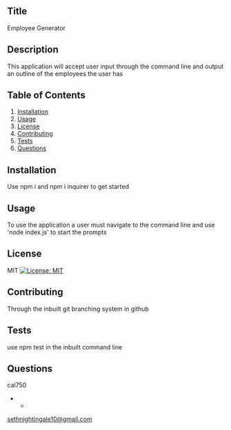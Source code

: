 ## Title
  Employee Generator

  ## Description 
  This application will accept user input through the command line and output an outline of the employees the user has
  
  ## Table of Contents
  1. [Installation](#Installation)
  2. [Usage](#Usage)
  3. [License](#License)
  4. [Contributing](#Contributing)
  5. [Tests](#Tests)
  6. [Questions](#Questions)
  
  ## Installation
  Use npm i and npm i inquirer to get started

  ## Usage
  To use the application a user must navigate to the command line and use 'node index.js' to start the prompts

  ## License
  MIT [![License: MIT](https://img.shields.io/badge/License-MIT-yellow.svg)](https://opensource.org/licenses/MIT)

  ## Contributing
  Through the inbuilt git branching system in github

  ## Tests
  use npm test in the inbuilt command line

  ## Questions
  cal750
  - - 
  sethnightingale10@gmail.com
